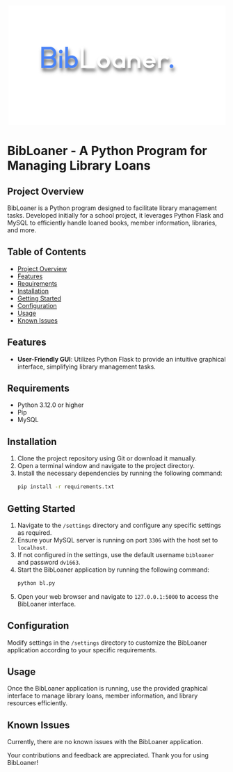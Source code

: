 
<p align="center">
  <img src="bibloanerlogo.png" alt="Logo" width="500" height="275">
</p>

# BibLoaner - A Python Program for Managing Library Loans

## Project Overview
BibLoaner is a Python program designed to facilitate library management tasks. Developed initially for a school project, it leverages Python Flask and MySQL to efficiently handle loaned books, member information, libraries, and more.

## Table of Contents
- [Project Overview](#project-overview)
- [Features](#features)
- [Requirements](#requirements)
- [Installation](#installation)
- [Getting Started](#getting-started)
- [Configuration](#configuration)
- [Usage](#usage)
- [Known Issues](#known-issues)

## Features
- **User-Friendly GUI**: Utilizes Python Flask to provide an intuitive graphical interface, simplifying library management tasks.

## Requirements
- Python 3.12.0 or higher
- Pip
- MySQL

## Installation
1. Clone the project repository using Git or download it manually.
2. Open a terminal window and navigate to the project directory.
3. Install the necessary dependencies by running the following command:
   ```bash
   pip install -r requirements.txt
   ```

## Getting Started
1. Navigate to the `/settings` directory and configure any specific settings as required.
2. Ensure your MySQL server is running on port `3306` with the host set to `localhost`.
3. If not configured in the settings, use the default username `bibloaner` and password `dv1663`.
4. Start the BibLoaner application by running the following command:
   ```bash
   python bl.py
   ```
5. Open your web browser and navigate to `127.0.0.1:5000` to access the BibLoaner interface.

## Configuration
Modify settings in the `/settings` directory to customize the BibLoaner application according to your specific requirements.

## Usage
Once the BibLoaner application is running, use the provided graphical interface to manage library loans, member information, and library resources efficiently.

## Known Issues
Currently, there are no known issues with the BibLoaner application.

Your contributions and feedback are appreciated. Thank you for using BibLoaner!
